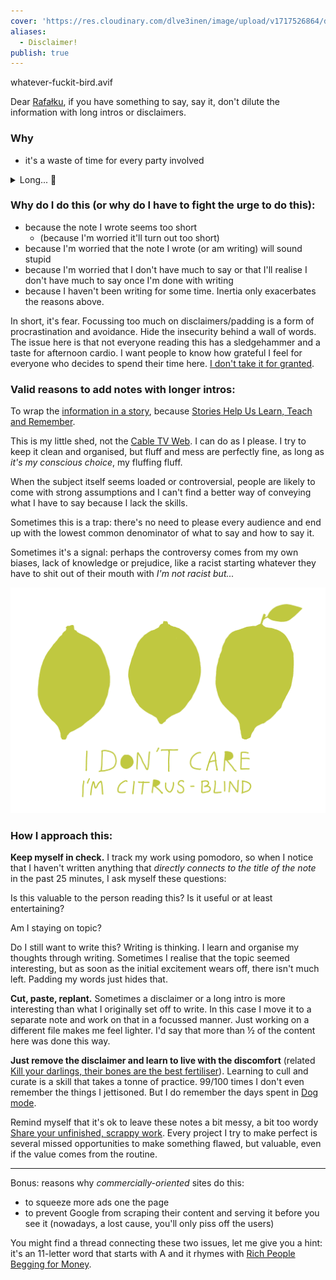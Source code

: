 ```yaml
---
cover: 'https://res.cloudinary.com/dlve3inen/image/upload/v1717526864/disclaimer-cover_w8d4sn.png'
aliases:
  - Disclaimer!
publish: true
---
```

<sonnet-embed >whatever-fuckit-bird.avif</sonnet-embed>

Dear [Rafałku](<../Rafałku>), if you have something to say, say it, don't dilute the information with long intros or disclaimers.

### Why

- it's a waste of time for every party involved

<details>
<summary>Long... 🐍</summary>
Long disclaimers are the equivalent of your relationship with that one neighbour you see every day but never say hi to them, because you forgot to do it once and now it feels a bit awkward and weirdly, unnecessarily scary. Christ, get over this, Dante was younger than you when he was hanging out with Virgil (Midway upon the journey of his life he found himself within a forest dark, for he had strayed from the right path). Dude, I see what you're doing here! Oh come on!
</details>

### Why do I do this (or why do I have to fight the urge to do this):

- because the note I wrote seems too short
	- (because I'm worried it'll turn out too short)
- because I'm worried that the note I wrote (or am writing) will sound stupid
- because I'm worried that I don't have much to say or that I'll realise I don't have much to say once I'm done with writing 
- because I haven't been writing for some time. Inertia only exacerbates the reasons above.

In short, it's fear. Focussing too much on disclaimers/padding is a form of procrastination and avoidance. Hide the insecurity behind a wall of words. The issue here is that not everyone reading this has a sledgehammer and a taste for afternoon cardio. I want people to know how grateful I feel for everyone who decides to spend their time here. [I don't take it for granted](<../111>). 

### Valid reasons to add notes with longer intros:

To wrap the [information in a story](<../Projects and apps I built for my own well-being>), because [Stories Help Us Learn, Teach and Remember](<../Stories Help Us Learn, Teach and Remember>).

This is my little shed, not the [Cable TV Web](<../Cable TV Web>). I can do as I please. I try to keep it clean and organised, but fluff and mess are perfectly fine, as long as *it's my conscious choice*, my fluffing fluff.

When the subject itself seems loaded or controversial, people are likely to come with strong assumptions and I can't find a better way of conveying what I have to say because I lack the skills.

Sometimes this is a trap: there's no need to please every audience and end up with the lowest common denominator of what to say and how to say it.

Sometimes it's a signal: perhaps the controversy comes from my own biases, lack of knowledge or prejudice, like a racist starting whatever they have to shit out of their mouth with *I'm not racist but...*

![2688](citrus-blind.webp)

### How I approach this:

**Keep myself in check.** I track my work using pomodoro, so when I notice that I haven't written anything that *directly connects to the title of the note* in the past 25 minutes, I ask myself these questions:

Is this valuable to the person reading this? Is it useful or at least entertaining?

Am I staying on topic?  

Do I still want to write this? Writing is thinking. I learn and organise my thoughts through writing. Sometimes I realise that the topic seemed interesting, but as soon as the initial excitement wears off, there isn't much left. Padding my words just hides that.

**Cut, paste, replant.** Sometimes a disclaimer or a long intro is more interesting than what I originally set off to write. In this case I move it to a separate note and work on that in a focussed manner. Just working on a different file makes me feel lighter. I'd say that more than ½ of the content here was done this way.

**Just remove the disclaimer and learn to live with the discomfort** (related [Kill your darlings, their bones are the best fertiliser](<../Kill your darlings, their bones are the best fertiliser>)). Learning to cull and curate is a skill that takes a tonne of practice. 99/100 times I don't even remember the things I jettisoned. But I do remember the days spent in [Dog mode](<../Dog mode>).

Remind myself that it's ok to leave these notes a bit messy, a bit too wordy [Share your unfinished, scrappy work](<../Share your unfinished, scrappy work>). Every project I try to make perfect is several missed opportunities to make something flawed, but valuable, even if the value comes from the routine.


---

Bonus: reasons why *commercially-oriented* sites do this:

- to squeeze more ads one the page
- to prevent Google from scraping their content and serving it before you see it (nowadays, a lost cause, you'll only piss off the users)

You might find a thread connecting these two issues, let me give you a hint: it's an 11-letter word that starts with A and it rhymes with [Rich People Begging for Money](<../Advertising>).
